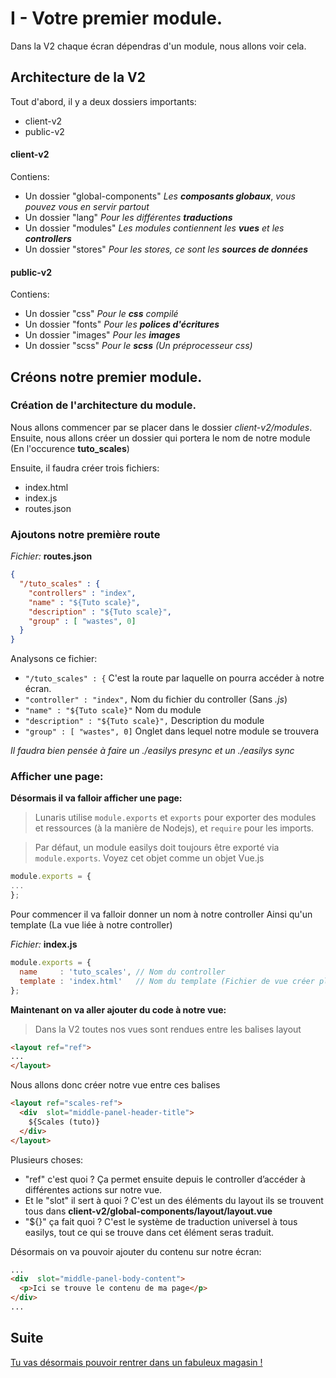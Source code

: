 # I - Votre premier module.

Dans la V2 chaque écran dépendras d'un module, nous allons voir cela.

## Architecture de la V2

Tout d'abord, il y a deux dossiers importants:
* client-v2
* public-v2

#### client-v2

Contiens:
* Un dossier "global-components" *Les* ***composants globaux***, *vous pouvez vous en servir partout*
* Un dossier "lang" *Pour les différentes* ***traductions***
* Un dossier "modules" *Les modules contiennent les* ***vues*** *et les* ***controllers***
* Un dossier "stores" *Pour les stores, ce sont les* ***sources de données***

#### public-v2

Contiens: 
* Un dossier "css" *Pour le* ***css*** *compilé*
* Un dossier "fonts" *Pour les* ***polices d'écritures***
* Un dossier "images" *Pour les* ***images***
* Un dossier "scss" *Pour le* ***scss*** *(Un préprocesseur css)*
 
## Créons notre premier module.

### Création de l'architecture du module.

Nous allons commencer par se placer dans le dossier *client-v2/modules*. Ensuite, nous allons créer un dossier qui portera le nom de notre module (En l'occurence **tuto_scales**)

Ensuite, il faudra créer trois fichiers:

* index.html
* index.js
* routes.json

### Ajoutons notre première route

*Fichier:* **routes.json**
```json
{
  "/tuto_scales" : {
    "controllers" : "index",
    "name" : "${Tuto scale}",
    "description" : "${Tuto scale}",
    "group" : [ "wastes", 0]
  }
}
```
Analysons ce fichier: 


* `"/tuto_scales" : {`
  C'est la route par laquelle on pourra accéder à notre écran. 
* `"controller" : "index",` 
  Nom du fichier du controller (Sans *.js*)
* `"name" : "${Tuto scale}"`
  Nom du module
* `"description" : "${Tuto scale}",`
  Description du module
* `"group" : [ "wastes", 0]`
  Onglet dans lequel notre module se trouvera

*Il faudra bien pensée à faire un ./easilys presync et un ./easilys sync*

### Afficher une page: 

**Désormais il va falloir afficher une page:**

> Lunaris utilise `module.exports` et `exports` pour exporter des modules et ressources (à la manière de Nodejs), et `require` pour les imports.

> Par défaut, un module easilys doit toujours être exporté via `module.exports`.
> Voyez cet objet comme un objet Vue.js

```js
module.exports = {
...
};
```

Pour commencer il va falloir donner un nom à notre controller
Ainsi qu'un template (La vue liée à notre controller)

*Fichier:* **index.js** 
```js
module.exports = {
  name     : 'tuto_scales', // Nom du controller
  template : 'index.html'   // Nom du template (Fichier de vue créer plus tôt)
};
```

**Maintenant on va aller ajouter du code à notre vue:**

> Dans la V2 toutes nos vues sont rendues entre les balises layout

```html
<layout ref="ref">
...
</layout>
```

Nous allons donc créer notre vue entre ces balises
```html
<layout ref="scales-ref">
  <div  slot="middle-panel-header-title">
    ${Scales (tuto)}
  </div>
</layout>
```

Plusieurs choses:
* "ref" c'est quoi ?
  Ça permet ensuite depuis le controller d’accéder à différentes actions sur notre vue.
* Et le "slot" il sert à quoi ?
  C'est un des éléments du layout ils se trouvent tous dans **client-v2/global-components/layout/layout.vue**
* "${}" ça fait quoi ?
  C'est le système de traduction universel à tous easilys, tout ce qui se trouve dans cet élément seras traduit.


Désormais on va pouvoir ajouter du contenu sur notre écran:

```html
...
<div  slot="middle-panel-body-content">
  <p>Ici se trouve le contenu de ma page</p>
</div>
...
```
## Suite

[Tu vas désormais pouvoir rentrer dans un fabuleux magasin !](part3.md)